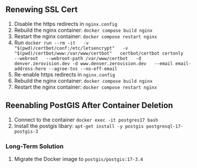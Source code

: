 ## Renewing SSL Cert

1. Disable the https redirects in `nginx.config`
2. Rebuild the nginx container: `docker compose build nginx`
3. Restart the nginx container: `docker compose restart nginx`
4. Run `docker run --rm -it   -v "$(pwd)/certbot/conf:/etc/letsencrypt"   -v "$(pwd)/certbot/www:/var/www/certbot"   certbot/certbot certonly   --webroot   --webroot-path /var/www/certbot   -d denver.zerovision.dev -d www.denver.zerovision.dev   --email email-address-here --agree-tos --no-eff-email`
5. Re-enable https redirects in `nginx.config`
6. Rebuild the nginx container: `docker compose build nginx`
7. Restart the nginx container: `docker compose restart nginx`

## Reenabling PostGIS After Container Deletion

1. Connect to the container `docker exec -it postgres17 bash`
2. Install the postgis libary: `apt-get install -y postgis postgresql-17-postgis-3`

### Long-Term Solution

1. Migrate the Docker image to `postgis/postgis:17-3.4`
